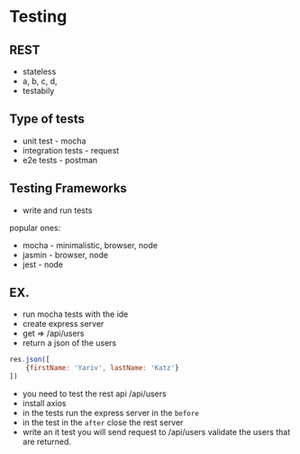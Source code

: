 # Testing

## REST

- stateless
- a, b, c, d,
- testabily

## Type of tests

- unit test - mocha
- integration tests - request 
- e2e tests - postman

## Testing Frameworks

- write and run tests

popular ones:

- mocha - minimalistic, browser, node
- jasmin - browser, node
- jest - node

## EX.

- run mocha tests with the ide
- create express server
- get => /api/users
- return a json of the users

```js
res.json([
	{firstName: 'Yariv', lastName: 'Katz'}
])
```

- you need to test the rest api /api/users
- install axios
- in the tests run the express server in the `before`
- in the test in the `after` close the rest server
- write an it test you will send request to /api/users validate the users that are returned.

